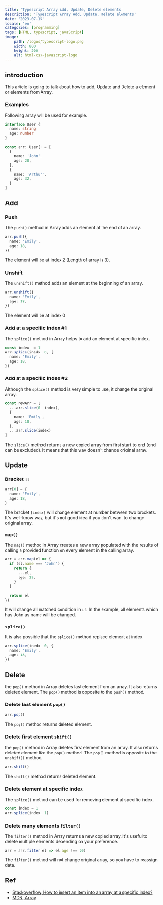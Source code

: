 ```yaml
---
title: 'Typescript Array Add, Update, Delete elements'
description: 'Typescript Array Add, Update, Delete elements'
date: '2023-07-15'
locale: 'en'
categories: [programming]
tags: [HTML, typescript, javaScript]
image:
    path: /logos/typescript-logo.png
    width: 800
    height: 500
    alt: html-css-javascript-logo 
---
```

## introduction
This article is going to talk about how to add, Update and Delete a element or elements from Array.

### Examples
Following array will be used for example.
```typescript
interface User {
  name: string
  age: number
}

const arr: User[] = [
  {
    name: 'John',
    age: 20,
  },
  {
    name: 'Arthur',
    age: 32,
  }
]
```


## Add
### Push
The `push()` method in Array adds an element at the end of an array.
```typescript
arr.push({
  name: 'Emily',
  age: 18,
})
```
The element will be at index 2 (Length of array is 3).

### Unshift
The `unshift()` method adds an element at the beginning of an array.
```typescript
arr.unshift({
  name: 'Emily',
  age: 18,
})
```
The element will be at index 0

### Add at a specific index #1
The `splice()` method in Array helps to add an element at specific index.
```typescript
const index  = 1
arr.splice(inedx, 0, {
  name: 'Emily',
  age: 18,
})
```

### Add at a specific index #2
Although the `splice()` method is very simple to use, it change the original array.
```typescript
const newArr = [
  ...arr.slice(0, index),
  {
    name: 'Emily',
    age: 18,
  },
  ...arr.slice(index)
]
```
The `slice()` method returns a new copied array from first start to end (end can be excluded).
It means that this way doesn't change original array.

## Update
### Bracket `[]`
```typescript
arr[0] = {
  name: 'Emily',
  age: 18,
}
```
The bracket `[index]` will change element at number between two brackets. 
It's well-know way, but it's not good idea if you don't want to change original array. 

### `map()`
The `map()` method in Array creates a new array populated with the results of calling a provided function on every element in the calling array.
```typescript
arr = arr.map(el => {
  if (el.name === 'John') {
    return {
      ...el,
      age: 25,
    }
  }
  
  return el
})
```
It will change all matched condition in `if`. In the example, all elements which has John as name will be changed. 

### `splice()`
It is also possible that the `splice()` method replace element at index.
```typescript
arr.splice(inedx, 0, {
  name: 'Emily',
  age: 18,
})
```

## Delete
the `pop()` method in Array deletes last element from an array. It also returns deleted element.
The `pop()` method is opposite to the `push()` method.
### Delete last element `pop()`
```typescript
arr.pop()
```
The `pop()` method returns deleted element.

### Delete first element `shift()`
the `pop()` method in Array deletes first element from an array. It also returns deleted element like the `pop()` method.
The `pop()` method is opposite to the `unshift()` method.
```typescript
arr.shift()
```
The `shift()` method returns deleted element.

### Delete element at specific index
The `splice()` method can be used for removing element at specific index.
```typescript
const index = 1
arr.splice(index, 1)
```

### Delete many elements `filter()`
The `filter()` method in Array returns a new copied array. It's useful to delete multiple elements depending on your preference.
```typescript
arr = arr.filter(el => el.age !== 20)
```
The `filter()` method will not change original array, so you have to reassign data.

## Ref
- [Stackoverflow, How to insert an item into an array at a specific index?](https://stackoverflow.com/questions/586182/how-to-insert-an-item-into-an-array-at-a-specific-index)
- [MDN, Array](https://developer.mozilla.org/en-US/docs/Web/JavaScript/Reference/Global_Objects/Array)
